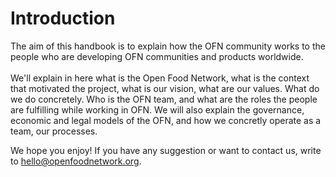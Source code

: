 # Introduction

The aim of this handbook is to explain how the OFN community works to the people who are developing OFN communities and products worldwide. \
\
We'll explain in here what is the Open Food Network, what is the context that motivated the project, what is our vision, what are our values. What do we do concretely. Who is the OFN team, and what are the roles the people are fulfilling while working in OFN. We will also explain the governance, economic and legal models of the OFN, and how we concretly operate as a team, our processes.

We hope you enjoy! If you have any suggestion or want to contact us, write to [hello@openfoodnetwork.org](mailto:hello@openfoodnetwork.org).
